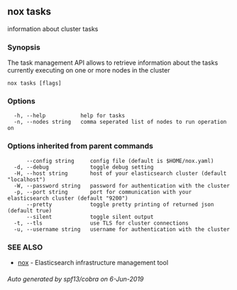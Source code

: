 ## nox tasks

information about cluster tasks

### Synopsis

The task management API allows to retrieve
information about the tasks currently executing on one or more nodes in the cluster

```
nox tasks [flags]
```

### Options

```
  -h, --help           help for tasks
  -n, --nodes string   comma seperated list of nodes to run operation on
```

### Options inherited from parent commands

```
      --config string     config file (default is $HOME/nox.yaml)
  -d, --debug             toggle debug setting
  -H, --host string       host of your elasticsearch cluster (default "localhost")
  -W, --password string   password for authentication with the cluster
  -p, --port string       port for communication with your elasticsearch cluster (default "9200")
      --pretty            toggle pretty printing of returned json (default true)
      --silent            toggle silent output
  -t, --tls               use TLS for cluster connections
  -u, --username string   username for authentication with the cluster
```

### SEE ALSO

* [nox](nox.md)	 - Elasticsearch infrastructure management tool

###### Auto generated by spf13/cobra on 6-Jun-2019
